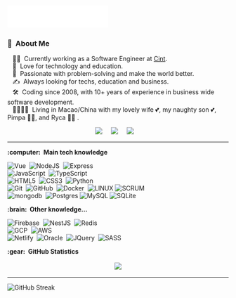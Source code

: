 <img src="images/svg/header_en.svg"></img>


### :space_invader: &nbsp;About Me

&nbsp;&nbsp;&nbsp;:technologist: &nbsp;Currently working as a Software Engineer at [Cint](https://www.cint.com/). \
&nbsp;&nbsp;&nbsp;:seedling: &nbsp;Love for technology and education.\
&nbsp;&nbsp;&nbsp;:heartbeat: &nbsp;Passionate with problem-solving and make the world better.\
&nbsp;&nbsp;&nbsp;:writing_hand: &nbsp;Always looking for techs, education and business.\
&nbsp;&nbsp;&nbsp;:hammer_and_wrench: &nbsp;Coding since 2008, with 10+ years of experience in business wide software development.\
&nbsp;&nbsp;&nbsp;:family_man_woman_girl_girl: &nbsp;Living in Macao/China with my lovely wife :two_hearts:, my naughty son :two_hearts:, Pimpa :service_dog:, and Ryca :service_dog: .

<p align="center">
  <a href="mailto:contact@acostaleandro.com?subject=Hello%20Leandro%20Acosta"><img src="https://img.shields.io/badge/gmail-%23D14836.svg?&style=for-the-badge&logo=gmail&logoColor=white" /></a>&nbsp;&nbsp;&nbsp;&nbsp;
  <a href="https://www.instagram.com/acosta.dev/"><img src="https://img.shields.io/badge/instagram-%23dc2743.svg?&style=for-the-badge&logo=instagram&logoColor=white" /></a>&nbsp;&nbsp;&nbsp;&nbsp;
  <a href="https://www.linkedin.com/in/acostaleandro/"><img src="https://img.shields.io/badge/linkedin-%230077B5.svg?&style=for-the-badge&logo=linkedin&logoColor=white" /></a>&nbsp;&nbsp;&nbsp;&nbsp;
</p>

<hr/>

  <summary><b>:computer: &nbsp;Main tech knowledge</b></summary>

![Vue](https://img.shields.io/badge/Vue-3-green)&nbsp;
![NodeJS](https://img.shields.io/badge/NODEJS-339933.svg?&style=flat&logo=node.js&logoColor=white)&nbsp;
![Express](https://img.shields.io/badge/Express.js-404D59?style=flat)\
![JavaScript](https://img.shields.io/badge/JAVASCRIPT-323330.svg?&style=flat&logo=javascript&logoColor=%23F7DF1E)&nbsp;
![TypeScript](https://img.shields.io/badge/TYPESCRIPT-%23007ACC.svg?&style=flat&logo=typescript&logoColor=white)&nbsp;\
![HTML5](https://img.shields.io/badge/HTML5-E34F26.svg?&style=flat&logo=html5&logoColor=white)&nbsp;
![CSS3](https://img.shields.io/badge/CSS3-%231572B6.svg?&style=flat&logo=css3&logoColor=white)&nbsp;
![Python](https://img.shields.io/badge/Python-3776AB?style=flat&logo=python&logoColor=white)&nbsp;\
![Git](https://img.shields.io/badge/GIT-%23F05033.svg?&style=flat&logo=git&logoColor=white)&nbsp;
![GitHub](https://img.shields.io/badge/GITHUB-%23121011.svg?&style=flat&logo=github&logoColor=white)&nbsp;
![Docker](https://img.shields.io/badge/DOCKER-2496ED.svg?&style=flat&logo=docker&logoColor=white)&nbsp;
![LINUX](https://img.shields.io/badge/LINUX-FCC624?style=flat-square&logo=linux&logoColor=black)
![SCRUM](https://img.shields.io/badge/SCRUM-6DB33F.svg?&style=flat&logo=ddd&logoColor=white)&nbsp;\
![mongodb](https://img.shields.io/badge/MongoDB-4EA94B?style=flat&logo=mongodb&logoColor=white)&nbsp;
![Postgres](https://img.shields.io/badge/POSTGRES-%23316192.svg?&style=flat&logo=postgresql&logoColor=white)
![MySQL](https://img.shields.io/badge/MARIADB-4479A1.svg?&style=flat&logo=mariadb&logoColor=white)
![SQLite](https://img.shields.io/badge/SQLITE-003B57.svg?&style=flat&logo=sqlite&logoColor=white)

  <summary><b>:brain: &nbsp;Other knowledge...</b></summary>

![Firebase](https://img.shields.io/badge/FIREBASE-FFCA28.svg?&style=flat&logo=firebase&logoColor=black)&nbsp;
![NestJS](https://img.shields.io/badge/NESTJS-E0234E.svg?&style=flat&logo=nestjs&logoColor=white)&nbsp;
![Redis](https://img.shields.io/badge/REDIS-DC382D.svg?&style=flat&logo=redis&logoColor=white)&nbsp;\
![GCP](https://img.shields.io/badge/GOOGLE%20CLOUD%20PLATAFORM-4285F4.svg?&style=flat&logo=google-cloud&logoColor=white)&nbsp;
![AWS](https://img.shields.io/badge/AMAZON%20AWS-232F3E.svg?&style=flat&logo=amazon-aws&logoColor=white)&nbsp;\
![Netlify](https://img.shields.io/badge/Netlify-00C7B7?style=flat&logo=netlify&logoColor=white)&nbsp;
![Oracle](https://img.shields.io/badge/ORACLE-F80000.svg?&style=flat&logo=oracle&logoColor=white)&nbsp;
![JQuery](https://img.shields.io/badge/JQUERY-0769AD.svg?&style=flat&logo=jquery&logoColor=white)&nbsp;
![SASS](https://img.shields.io/badge/SASS-CC6699.svg?&style=flat&logo=sass&logoColor=white)&nbsp;


  <summary><b>:gear: &nbsp;GitHub Statistics</b></summary>
  <br/>
<div align="center">
  <img src="https://github-readme-stats-nu-eight-50.vercel.app/api?username=acosta-leandro&show_icons=true&theme=dark" />
</div>

<hr/>

<div>
<img src="https://streak-stats.demolab.com?user=acosta-leandro&theme=dark" alt="GitHub Streak" />
</div>



[//]: # ()
[//]: # ()
[//]: # (<p align="right">)

[//]: # (<img src="https://komarev.com/ghpvc/?username=brunotacca&style=plastic&label=Views"><img>)

[//]: # ([![GitHub Streak]&#40;https://streak-stats.demolab.com?user=acosta-leandro&theme=dark&#41;]&#40;https://git.io/streak-stats&#41;</p>)
